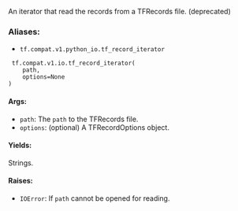 An iterator that read the records from a TFRecords file. (deprecated)
### Aliases:
- `tf.compat.v1.python_io.tf_record_iterator`

```
 tf.compat.v1.io.tf_record_iterator(
    path,
    options=None
)
```
#### Args:
- `path`: The `path` to the TFRecords file.
- `options`: (optional) A TFRecordOptions object.
#### Yields:
Strings.
#### Raises:
- `IOError`: If `path` cannot be opened for reading.
